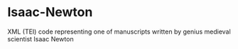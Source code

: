 # Isaac-Newton
XML (TEI) code representing one of manuscripts written by genius medieval scientist Isaac Newton
